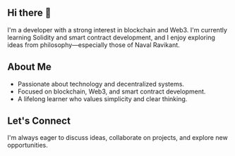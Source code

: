 ## Hi there 👋

I'm a developer with a strong interest in blockchain and Web3. I'm currently learning Solidity and smart contract development, and I enjoy exploring ideas from philosophy—especially those of Naval Ravikant.

## About Me

- Passionate about technology and decentralized systems.
- Focused on blockchain, Web3, and smart contract development.
- A lifelong learner who values simplicity and clear thinking.

## Let's Connect
I'm always eager to discuss ideas, collaborate on projects, and explore new opportunities.


